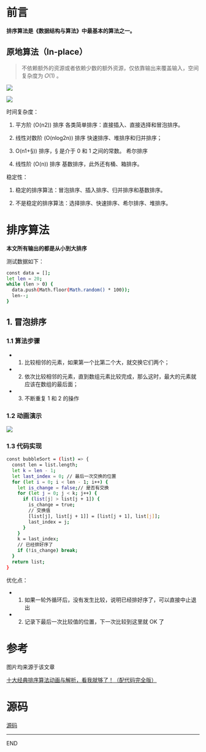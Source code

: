 # 前言

**排序算法是《数据结构与算法》中最基本的算法之一。**

## 原地算法（In-place）

> 不依赖额外的资源或者依赖少数的额外资源，仅依靠输出来覆盖输入，空间复杂度为 𝑂(1) 。

![](https://upload-images.jianshu.io/upload_images/10390288-f5548d9568dd9903.png?imageMogr2/auto-orient/strip%7CimageView2/2/w/1240)

![](https://upload-images.jianshu.io/upload_images/10390288-1b556e7f761a99af.png?imageMogr2/auto-orient/strip%7CimageView2/2/w/1240)

时间复杂度：

1. 平方阶 (O(n2)) 排序 各类简单排序：直接插入、直接选择和冒泡排序。

2. 线性对数阶 (O(nlog2n)) 排序 快速排序、堆排序和归并排序；

3. O(n1+§)) 排序，§ 是介于 0 和 1 之间的常数。 希尔排序

4. 线性阶 (O(n)) 排序 基数排序，此外还有桶、箱排序。

稳定性：

1. 稳定的排序算法：冒泡排序、插入排序、归并排序和基数排序。

2. 不是稳定的排序算法：选择排序、快速排序、希尔排序、堆排序。

# 排序算法

**本文所有输出的都是从小到大排序**

测试数据如下：

``` bash 
const data = [];
let len = 20;
while (len > 0) {
  data.push(Math.floor(Math.random() * 100));
  len--;
}
```

## 1. 冒泡排序

### 1.1 算法步骤
- 1. 比较相邻的元素，如果第一个比第二个大，就交换它们两个；
- 2. 依次比较相邻的元素，直到数组元素比较完成，那么这时，最大的元素就应该在数组的最后面；
- 3. 不断重复 1 和 2 的操作

### 1.2 动画演示

![](https://upload-images.jianshu.io/upload_images/10390288-606eef440c2cd6d9.gif?imageMogr2/auto-orient/strip)

### 1.3 代码实现

``` bash 
const bubbleSort = (list) => {
  const len = list.length;
  let k = len - 1;
  let last_index = 0; // 最后一次交换的位置
  for (let i = 0; i < len - 1; i++) {
    let is_change = false;// 是否有交换
    for (let j = 0; j < k; j++) {
      if (list[j] > list[j + 1]) {
        is_change = true;
        // 交换值
        [list[j], list[j + 1]] = [list[j + 1], list[j]];
        last_index = j;
      }
    }
    k = last_index;
    // 已经排好序了
    if (!is_change) break;
  }
  return list;
}
```

优化点：

- 1. 如果一轮外循环后，没有发生比较，说明已经排好序了，可以直接中止退出
- 2. 记录下最后一次比较值的位置，下一次比较到这里就 OK 了

# 参考

图片均来源于该文章

[十大经典排序算法动画与解析，看我就够了！（配代码完全版）](https://mp.weixin.qq.com/s/vn3KiV-ez79FmbZ36SX9lg)

# 源码

[源码](https://github.com/zhongzihao1996/my-blog/tree/master/35_JS%20%E6%8E%92%E5%BA%8F%E7%AE%97%E6%B3%95)

---

END
